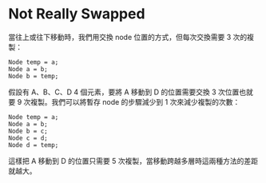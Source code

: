 # Not Really Swapped

當往上或往下移動時，我們用交換 node 位置的方式，但每次交換需要 3 次的複製：

```text
Node temp = a;
Node a = b;
Node b = temp;
```

假設有 A、B、C、D 4 個元素，要將 A 移動到 D 的位置需要交換 3 次位置也就要 9 次複製。我們可以將暫存 node 的步驟減少到 1 次來減少複製的次數：

```text
Node temp = a;
Node a = b;
Node b = c;
Node c = d;
Node d = temp;
```

這樣把 A 移動到 D 的位置只需要 5 次複製，當移動跨越多層時這兩種方法的差距就越大。

